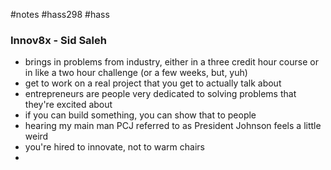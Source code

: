 #notes #hass298 #hass

### Innov8x - Sid Saleh
- brings in problems from industry, either in a three credit hour course or in like a two hour challenge (or a few weeks, but, yuh)
- get to work on a real project that you get to actually talk about
- entrepreneurs are people very dedicated to solving problems that they're excited about
- if you can build something, you can show that to people
- hearing my main man PCJ referred to as President Johnson feels a little weird
- you're hired to innovate, not to warm chairs
- 

